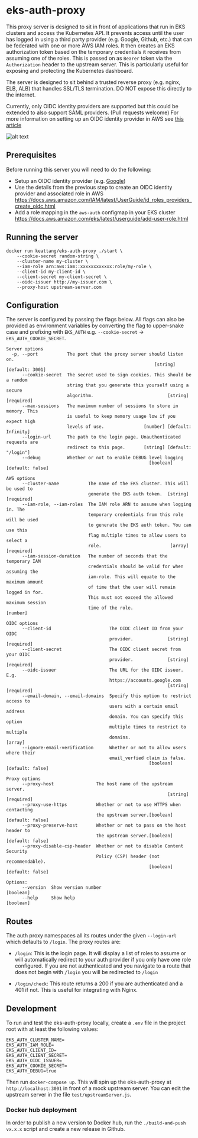# eks-auth-proxy

This proxy server is designed to sit in front of applications that run in EKS clusters and access the Kubernetes API. It prevents access until the user has logged in using a third party provider (e.g. Google, Github, etc.) that can be federated with one or more AWS IAM roles. It then creates an EKS authorization token based on the temporary credentials it receives from assuming one of the roles. This is passed on as `Bearer` token via the `Authorization` header to the upstream server. This is particularly useful for exposing and protecting the Kubernetes dashboard.

The server is designed to sit behind a trusted reverse proxy (e.g. nginx, ELB, ALB) that handles SSL/TLS termination. DO NOT expose this directly to the internet.

Currently, only OIDC identity providers are supported but this could be extended to also support SAML providers. (Pull requests welcome) For more information on setting up an OIDC identity provider in AWS see [this article](https://docs.aws.amazon.com/IAM/latest/UserGuide/id_roles_providers_create_oidc.html)

![alt text](./images/architecture.png 'Architecture Diagram')

## Prerequisites

Before running this server you will need to do the following:

-   Setup an OIDC identity provider (e.g. [Google](https://developers.google.com/identity/protocols/OpenIDConnect))
-   Use the details from the previous step to create an OIDC identity provider and associated role in AWS https://docs.aws.amazon.com/IAM/latest/UserGuide/id_roles_providers_create_oidc.html
-   Add a role mapping in the `aws-auth` configmap in your EKS cluster https://docs.aws.amazon.com/eks/latest/userguide/add-user-role.html

## Running the server

```
docker run keattang/eks-auth-proxy ./start \
    --cookie-secret random-string \
    --cluster-name my-cluster \
    --iam-role arn:aws:iam::xxxxxxxxxxxx:role/my-role \
    --client-id my-client-id \
    --client-secret my-client-secret \
    --oidc-issuer http://my-issuer.com \
    --proxy-host upstream-server.com
```

## Configuration

The server is configured by passing the flags below. All flags can also be provided as environment
variables by converting the flag to upper-snake case and prefixing with `EKS_AUTH` e.g. `--cookie-secret` -> `EKS_AUTH_COOKIE_SECRET`.

```
Server options
  -p, --port           The port that the proxy server should listen on.
                                                        [string] [default: 3001]
      --cookie-secret  The secret used to sign cookies. This should be a random
                       string that you generate this yourself using a secure
                       algorithm.                            [string] [required]
      --max-sessions   The maximum number of sessions to store in memory. This
                       is useful to keep memory usage low if you expect high
                       levels of use.               [number] [default: Infinity]
      --login-url      The path to the login page. Unauthenticated requests are
                       redirect to this page.       [string] [default: "/login"]
      --debug          Whether or not to enable DEBUG level logging
                                                      [boolean] [default: false]

AWS options
      --cluster-name           The name of the EKS cluster. This will be used to
                               generate the EKS auth token.  [string] [required]
      --iam-role, --iam-roles  The IAM role ARN to assume when logging in. The
                               temporary credentials from this role will be used
                               to generate the EKS auth token. You can use this
                               flag multiple times to allow users to select a
                               role.                          [array] [required]
      --iam-session-duration   The number of seconds that the temporary IAM
                               credentials should be valid for when assuming the
                               iam-role. This will equate to the maximum amount
                               of time that the user will remain logged in for.
                               This must not exceed the allowed maximum session
                               time of the role.                        [number]

OIDC options
      --client-id                      The OIDC client ID from your OIDC
                                       provider.             [string] [required]
      --client-secret                  The OIDC client secret from your OIDC
                                       provider.             [string] [required]
      --oidc-issuer                    The URL for the OIDC issuer. E.g.
                                       https://accounts.google.com
                                                             [string] [required]
      --email-domain, --email-domains  Specify this option to restrict access to
                                       users with a certain email address
                                       domain. You can specify this option
                                       multiple times to restrict to multiple
                                       domains.                          [array]
      --ignore-email-verification      Whether or not to allow users where their
                                       email_verfied claim is false.
                                                      [boolean] [default: false]

Proxy options
      --proxy-host                The host name of the upstream server.
                                                             [string] [required]
      --proxy-use-https           Whether or not to use HTTPS when contacting
                                  the upstream server.[boolean] [default: false]
      --proxy-preserve-host       Whether or not to pass on the host header to
                                  the upstream server.[boolean] [default: false]
      --proxy-disable-csp-header  Whether or not to disable Content Security
                                  Policy (CSP) header (not recommendable).
                                                      [boolean] [default: false]

Options:
      --version  Show version number                                   [boolean]
      --help     Show help                                             [boolean]
```

## Routes

The auth proxy namespaces all its routes under the given `--login-url` which defaults to `/login`. The proxy routes are:

-   `/login`: This is the login page. It will display a list of roles to assume or will automatically redirect to your auth provider if you only have one role configured. If you are not authenticated and you navigate to a route that does not begin with `/login` you will be redirected to `/login`

-   `/login/check`: This route returns a 200 if you are authenticated and a 401 if not. This is useful for integrating with Nginx.

## Development

To run and test the eks-auth-proxy locally, create a `.env` file in the project root with at least the following values:

```
EKS_AUTH_CLUSTER_NAME=
EKS_AUTH_IAM_ROLE=
EKS_AUTH_CLIENT_ID=
EKS_AUTH_CLIENT_SECRET=
EKS_AUTH_OIDC_ISSUER=
EKS_AUTH_COOKIE_SECRET=
EKS_AUTH_DEBUG=true
```

Then run `docker-compose up`. This will spin up the eks-auth-proxy at `http://localhost:3001` in front of a mock upstream server. You can edit the upstream server in the file `test/upstreamServer.js`.

### Docker hub deployment

In order to publish a new version to Docker hub, run the `./build-and-push vx.x.x` script and create a new release in Github. 
